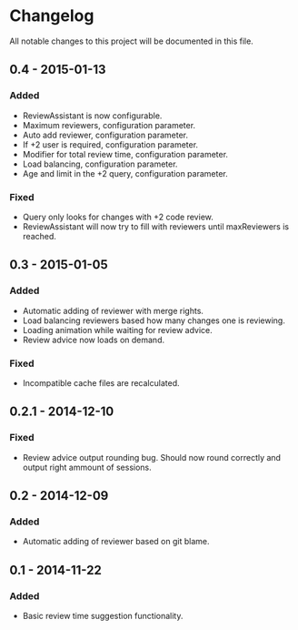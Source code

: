 # Changelog
All notable changes to this project will be documented in this file.

## 0.4 - 2015-01-13
### Added
- ReviewAssistant is now configurable.
- Maximum reviewers, configuration parameter.
- Auto add reviewer, configuration parameter.
- If +2 user is required, configuration parameter.
- Modifier for total review time, configuration parameter.
- Load balancing, configuration parameter.
- Age and limit in the +2 query, configuration parameter.

### Fixed
- Query only looks for changes with +2 code review.
- ReviewAssistant will now try to fill with reviewers until maxReviewers is reached.

## 0.3 - 2015-01-05
### Added
- Automatic adding of reviewer with merge rights.
- Load balancing reviewers based how many changes one is reviewing.
- Loading animation while waiting for review advice.
- Review advice now loads on demand.

### Fixed
- Incompatible cache files are recalculated.

## 0.2.1 - 2014-12-10
### Fixed
- Review advice output rounding bug. Should now round correctly and output right ammount of sessions.

## 0.2 - 2014-12-09
### Added
- Automatic adding of reviewer based on git blame.

## 0.1 - 2014-11-22
### Added
- Basic review time suggestion functionality.
